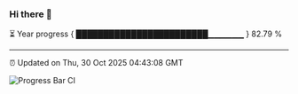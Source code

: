 ### Hi there 👋

⏳ Year progress { ████████████████████████▁▁▁▁▁▁ } 82.79 %

---

⏰ Updated on Thu, 30 Oct 2025 04:43:08 GMT

![Progress Bar CI](https://github.com/IshwaranRudhara/GIT-ACTION/workflows/Progress%20Bar%20CI/badge.svg)
